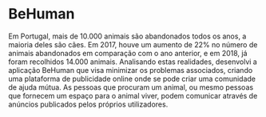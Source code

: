 # BeHuman
  Em Portugal, mais de 10.000 animais são abandonados todos os anos, a maioria deles são cães. Em 2017, houve um aumento de 22% no número de animais abandonados em comparação com o ano anterior, e em 2018, já foram recolhidos 14.000 animais.
     Analisando estas realidades, desenvolvi a aplicação BeHuman que visa minimizar os problemas associados, criando uma plataforma de publicidade online onde se pode criar uma comunidade de ajuda mútua. As pessoas que procuram um animal, ou mesmo pessoas que fornecem um espaço para o animal viver, podem comunicar através de anúncios publicados pelos próprios utilizadores.
